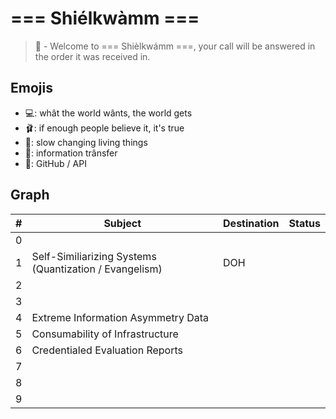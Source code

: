 # === Shiélkwàmm ===
> 👔 - Welcome to === Shièlkwámm ===, your call will be answered in the order it was received in.

## Emojis
* 💻: whât the world wânts, the world gets 
* 🩰: if enough people believe it, it's true
* 👔: slow changing living things
* 🌈: information trânsfer
* 🎉: GitHub / API

## Graph
| # | Subject | Destination | Status |
| ------- | ------- | ------- | ------- |
| 0 |  |  |  |
| 1 | Self-Similiarizing Systems (Quantization / Evangelism) | DOH |  |
| 2 |  |  | |
| 3 |  |  |   |
| 4 | Extreme Information Asymmetry Data |  | |
| 5 | Consumability of Infrastructure | | |
| 6 | Credentialed Evaluation Reports |  |  |
| 7 |  |  |  |
| 8 |  |  |  |
| 9 |  |  |  |
